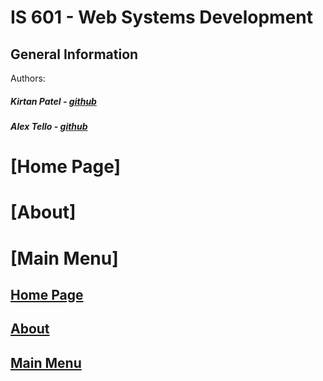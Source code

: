 # IS 601 - Web Systems Development
## General Information
Authors:
##### Kirtan Patel - [github](https://github.com/kpp46/HowTheInternetWorks)
##### Alex Tello - [github](https://github.com/Alextello08/Homework-2)

# [Home Page]

# [About]

# [Main Menu]

## [Home Page](Index.md)
## [About](/Content/Origin_History_of_Internet.md)
## [Main Menu](/Content/WhatIsComputerCommunications.md)
